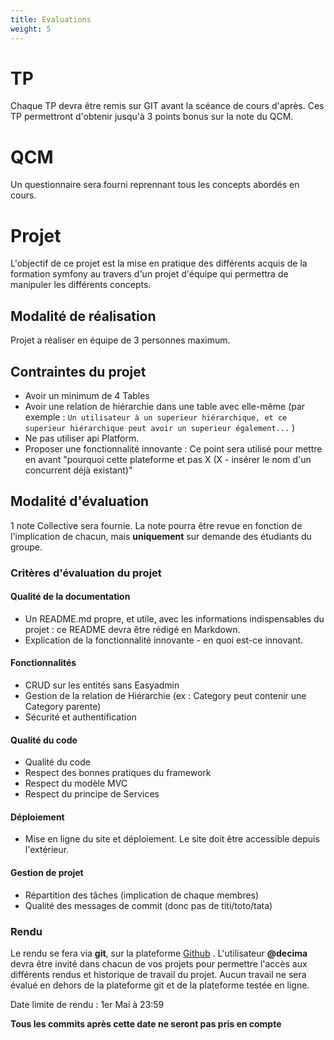 ```yaml
---
title: Evaluations
weight: 5
---
```

# TP
Chaque TP devra être remis sur GIT avant la scéance de cours d'après. Ces TP permettront d'obtenir jusqu'à 3 points bonus sur la note du QCM.

# QCM
Un questionnaire sera fourni reprennant tous les concepts abordés en cours. 

# Projet

L'objectif de ce projet est la mise en pratique des différents acquis de la formation symfony au travers d'un projet d'équipe qui permettra de manipuler les différents concepts.

## Modalité de réalisation

Projet a réaliser en équipe de 3 personnes maximum. 

## Contraintes du projet
- Avoir un minimum de 4 Tables
- Avoir une relation de hiérarchie dans une table avec elle-même (par exemple : `Un utilisateur à un superieur hiérarchique, et ce superieur hiérarchique peut avoir un superieur également...` )
- Ne pas utiliser api Platform.
- Proposer une fonctionnalité innovante : Ce point sera utilisé pour mettre en avant "pourquoi cette plateforme et pas X (X - insérer le nom d'un concurrent déjà existant)"
 

## Modalité d'évaluation
1 note Collective sera fournie. La note pourra être revue en fonction de l'implication de chacun, mais **uniquement** sur demande des étudiants du groupe. 


### Critères d'évaluation du projet

#### Qualité de la documentation

- Un README.md propre, et utile, avec les informations indispensables du projet : ce README devra être rédigé en Markdown.
- Explication de la fonctionnalité innovante - en quoi est-ce innovant.

#### Fonctionnalités

- CRUD sur les entités sans Easyadmin
- Gestion de la relation de Hiérarchie (ex : Category peut contenir une Category parente)
- Sécurité et authentification

#### Qualité du code

- Qualité du code
- Respect des bonnes pratiques du framework
- Respect du modèle MVC
- Respect du principe de Services

#### Déploiement
- Mise en ligne du site et déploiement. Le site doit être accessible depuis l'extérieur.

#### Gestion de projet
- Répartition des tâches (implication de chaque membres)
- Qualité des messages de commit (donc pas de titi/toto/tata)

### Rendu
Le rendu se fera via **git**, sur la plateforme [Github](https://github.com) . L'utilisateur **@decima** devra être invité dans chacun de vos projets pour permettre l'accès aux différents rendus et historique de travail du projet. Aucun travail ne sera évalué en dehors de la plateforme git et de la plateforme testée en ligne.

Date limite de rendu : 1er Mai à 23:59

**Tous les commits après cette date ne seront pas pris en compte**